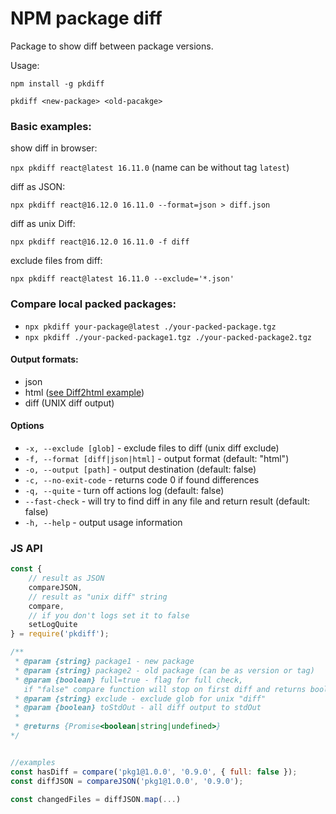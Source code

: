 # NPM package diff

Package to show diff between package versions.

Usage:

`npm install -g pkdiff`

`pkdiff <new-package> <old-pacakge>`

### Basic examples:

show diff in browser:

`npx pkdiff react@latest 16.11.0` (name can be without tag `latest`)

diff as JSON:

`npx pkdiff react@16.12.0 16.11.0 --format=json > diff.json`

diff as unix Diff:

`npx pkdiff react@16.12.0 16.11.0 -f diff`

exclude files from diff:

`npx pkdiff react@latest 16.11.0 --exclude='*.json'`

### Compare local packed packages:

-   `npx pkdiff your-package@latest ./your-packed-package.tgz`
-   `npx pkdiff ./your-packed-package1.tgz ./your-packed-package2.tgz`

#### Output formats:

-   json
-   html ([see Diff2html example](https://github.com/rtfpessoa/diff2html#online-example))
-   diff (UNIX diff output)

#### Options

-   `-x, --exclude [glob]` - exclude files to diff (unix diff exclude)
-   `-f, --format [diff|json|html]` - output format (default: "html")
-   `-o, --output [path]` - output destination (default: false)
-   `-c, --no-exit-code` - returns code 0 if found differences
-   `-q, --quite` - turn off actions log (default: false)
-   `--fast-check` - will try to find diff in any file and return result (default: false)
-   `-h, --help` - output usage information


### JS API
```js
const { 
    // result as JSON
    compareJSON,
    // result as "unix diff" string
    compare,
    // if you don't logs set it to false
    setLogQuite
} = require('pkdiff');

/**
 * @param {string} package1 - new package
 * @param {string} package2 - old package (can be as version or tag)
 * @param {boolean} full=true - flag for full check, 
   if "false" compare function will stop on first diff and returns boolean (package equals: true or has diff: false)
 * @param {string} exclude - exclude glob for unix "diff"
 * @param {boolean} toStdOut - all diff output to stdOut
 *
 * @returns {Promise<boolean|string|undefined>}
*/


//examples
const hasDiff = compare('pkg1@1.0.0', '0.9.0', { full: false });
const diffJSON = compareJSON('pkg1@1.0.0', '0.9.0');

const changedFiles = diffJSON.map(...)

```
